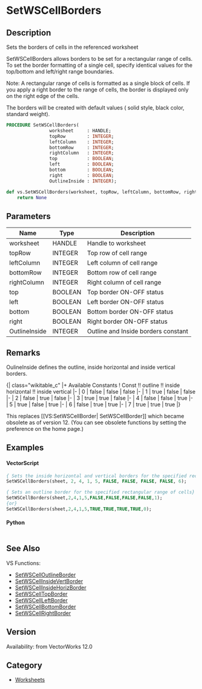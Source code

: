# SetWSCellBorders

## Description
Sets the borders of cells in the referenced worksheet

SetWSCellBorders allows borders to be set for a rectangular range of cells. To set the border formatting of a single cell, specify identical values for the top/bottom and left/right range boundaries.

Note:
A rectangular range of cells is formatted as a single block of cells. If you apply a right border to the range of cells, the border is displayed only on the right edge of the cells. 

The borders will be created with default values ( solid style, black color, standard weight).

```pascal
PROCEDURE SetWSCellBorders(
				worksheet     : HANDLE;
				topRow        : INTEGER;
				leftColumn    : INTEGER;
				bottomRow     : INTEGER;
				rightColumn   : INTEGER;
				top           : BOOLEAN;
				left          : BOOLEAN;
				bottom        : BOOLEAN;
				right         : BOOLEAN;
				OutlineInside : INTEGER);
```

```python
def vs.SetWSCellBorders(worksheet, topRow, leftColumn, bottomRow, rightColumn, top, left, bottom, right, OutlineInside):
    return None
```

## Parameters
|Name|Type|Description|
|---|---|---|
|worksheet|HANDLE|Handle to worksheet|
|topRow|INTEGER|Top row of cell range|
|leftColumn|INTEGER|Left column of cell range|
|bottomRow|INTEGER|Bottom row of cell range|
|rightColumn|INTEGER|Right column of cell range|
|top|BOOLEAN|Top border ON-OFF status|
|left|BOOLEAN|Left border ON-OFF status|
|bottom|BOOLEAN|Bottom border ON-OFF status|
|right|BOOLEAN|Right border ON-OFF status|
|OutlineInside|INTEGER|Outline and Inside borders constant|

## Remarks
OulineInside defines the outline, inside horizontal and inside vertical borders.

{| class="wikitable_c"
|+ Available Constants
! Const !! outline !! inside horizontal !! inside vertical
|- 
| 0 
| false 
| false 
| false
|- 
| 1 
| true 
| false 
| false
|- 
| 2 
| false 
| true 
| false
|- 
| 3 
| true 
| true 
| false
|- 
| 4 
| false 
| false 
| true
|- 
| 5 
| true 
| false 
| true
|- 
| 6 
| false 
| true 
| true
|- 
| 7 
| true 
| true 
| true
|}


This replaces [[VS:SetWSCellBorder| SetWSCellBorder]] which became obsolete as of version 12. (You can see obsolete functions by setting the preference on the home page.)

## Examples
#### VectorScript ####
```pascal
{ Sets the inside horizontal and vertical borders for the specified rectangular range of cells}
SetWSCellBorders(sheet, 2, 4, 1, 5, FALSE, FALSE, FALSE, FALSE, 6);

{ Sets an outline border for the specified rectangular range of cells}
SetWSCellBorders(sheet,2,4,1,5,FALSE,FALSE,FALSE,FALSE,1);
{or}
SetWSCellBorders(sheet,2,4,1,5,TRUE,TRUE,TRUE,TRUE,0);
```
#### Python ####
```python

```

## See Also
VS Functions:
* [SetWSCellOutlineBorder](SetWSCellOutlineBorder.md) 
* [SetWSCellInsideVertBorder](SetWSCellInsideVertBorder.md) 
* [SetWSCellInsideHorizBorder](SetWSCellInsideHorizBorder.md) 
* [SetWSCellTopBorder](SetWSCellTopBorder.md) 
* [SetWSCellLeftBorder](SetWSCellLeftBorder.md) 
* [SetWSCellBottomBorder](SetWSCellBottomBorder.md) 
* [SetWSCellRightBorder](SetWSCellRightBorder.md)

## Version
Availability: from VectorWorks 12.0

## Category
* [Worksheets](../Categories/Worksheets.md)
